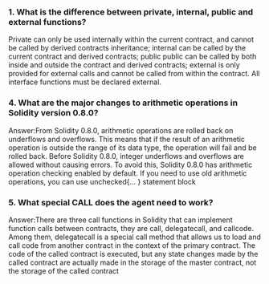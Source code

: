 ### 1. What is the difference between private, internal, public and external functions?   
Private can only be used internally within the current contract, and cannot be called by derived contracts inheritance; internal can be called by the current contract and derived contracts; public public can be called by both inside and outside the contract and derived contracts; external is only provided for external calls and cannot be called from within the contract. All interface functions must be declared external.
### 4. What are the major changes to arithmetic operations in Solidity version 0.8.0?
Answer:From Solidity 0.8.0, arithmetic operations are rolled back on underflows and overflows. This means that if the result of an arithmetic operation is outside the range of its data type, the operation will fail and be rolled back. Before Solidity 0.8.0, 
integer underflows and overflows are allowed without causing errors. To avoid this, Solidity 0.8.0 has arithmetic operation checking enabled by default. If you need to use old arithmetic operations, you can use unchecked{... } statement block
### 5. What special CALL does the agent need to work?
Answer:There are three call functions in Solidity that can implement function calls between contracts, they are call, delegatecall, and callcode. Among them, delegatecall is a special call method that allows us to load and call code from another contract in the context of the primary contract. The code of the called contract is executed, but any state changes made by the called contract are actually made in the storage of the master contract, not the storage of the called contract
